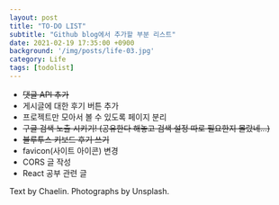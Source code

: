 ```yaml
---
layout: post
title: "TO-DO LIST"
subtitle: "Github blog에서 추가할 부분 리스트"
date: 2021-02-19 17:35:00 +0900
background: '/img/posts/life-03.jpg'
category: Life
tags: [todolist]
---
```


* ~~댓글 API 추가~~
* 게시글에 대한 후기 버튼 추가 
* 프로젝트만 모아서 볼 수 있도록 페이지 분리
* ~~구글 검색 노출 시키기! (공유한다 해놓고 검색 설정 따로 필요한지 몰랐네...)~~
* ~~블루투스 키보드 후기 쓰기~~
* favicon(사이트 아이콘) 변경
* CORS 글 작성
* React 공부 관련 글

<p class = "placeholder">Text by Chaelin. Photographs by Unsplash.</p>
